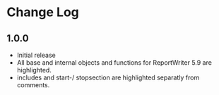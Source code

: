# Change Log

## 1.0.0

- Initial release
- All base and internal objects and functions for ReportWriter 5.9 are highlighted.
- includes and start-/ stopsection are highlighted separatly from comments.